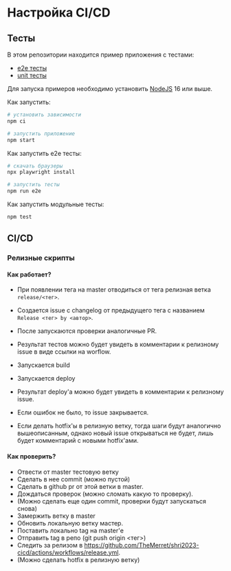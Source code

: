 # Настройка CI/CD

## Тесты

В этом репозитории находится пример приложения с тестами:

- [e2e тесты](e2e/example.spec.ts)
- [unit тесты](src/example.test.tsx)

Для запуска примеров необходимо установить [NodeJS](https://nodejs.org/en/download/) 16 или выше.

Как запустить:

```sh
# установить зависимости
npm ci

# запустить приложение
npm start
```

Как запустить e2e тесты:

```sh
# скачать браузеры
npx playwright install

# запустить тесты
npm run e2e
```

Как запустить модульные тесты:

```sh
npm test
```

## CI/CD

### Релизные скрипты

#### Как работает?

- При появлении тега на master отводиться от тега релизная ветка `release/<тег>`.
- Создается issue с changelog от предыдущего тега с названием `Release <тег> by <автор>`. 
- После запускаются проверки аналогичные PR. 
- Результат тестов можно будет увидеть в комментарии к релизному issue в виде ссылки на worflow. 
- Запускается build
- Запускается deploy
- Результат deploy'а можно будет увидеть в комментарии к релизному issue.
- Если ошибок не было, то issue закрывается.

- Если делать hotfix'ы в релизную ветку, тогда шаги будут аналогично вышеописанным, однако новый issue открываться не будет, лишь будет комментарий с новыми hotfix'ами.

#### Как проверить?

- Отвести от master тестовую ветку
- Сделать в нее commit (можно пустой)
- Сделать в github pr от этой ветки в master.
- Дождаться проверок (можно сломать какую то проверку).
- (Можно сделать еще один commit, проверки будут запускаться снова)
- Замержить ветку в master
- Обновить локальную ветку мастер.
- Поставить локально tag на master'е
- Отправить tag в репо (git push origin <тег>)
- Следить за релизом в https://github.com/TheMerret/shri2023-cicd/actions/workflows/release.yml.
- (Можно сделать hotfix в релизную ветку)
